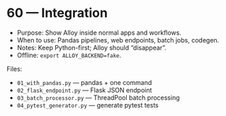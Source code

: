 # 60 — Integration

- Purpose: Show Alloy inside normal apps and workflows.
- When to use: Pandas pipelines, web endpoints, batch jobs, codegen.
- Notes: Keep Python-first; Alloy should “disappear”.
- Offline: `export ALLOY_BACKEND=fake`.

Files:
- `01_with_pandas.py` — pandas + one command
- `02_flask_endpoint.py` — Flask JSON endpoint
- `03_batch_processor.py` — ThreadPool batch processing
- `04_pytest_generator.py` — generate pytest tests
